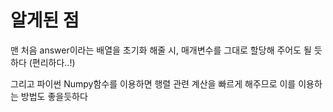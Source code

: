 # 알게된 점  
맨 처음 answer이라는 배열을 초기화 해줄 시, 매개변수를 그대로 할당해 주어도 될 듯하다 (편리하다..!)  
  
그리고 파이썬 Numpy함수를 이용하면 행렬 관련 계산을 빠르게 해주므로 이를 이용하는 방법도 좋을듯하다  
